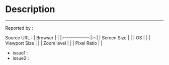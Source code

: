 # Description

___
Reported by :

Source URL :
|    Browser    |   |
|:-------------:|:-:|
|  Screen Size  |   |
|       OS      |   |
| Viewport Size |   |
|   Zoom level  |   |
|  Pixel Ratio  |   |

+ issue1 :     
+ issue2 :     